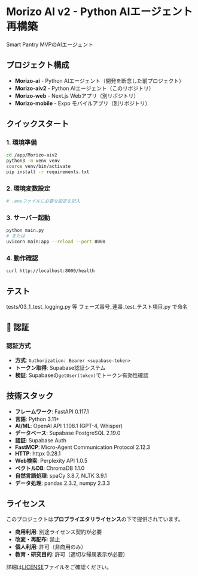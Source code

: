# Morizo AI v2 - Python AIエージェント 再構築

Smart Pantry MVPのAIエージェント


## プロジェクト構成

- **Morizo-ai** - Python AIエージェント（開発を断念した前プロジェクト）
- **Morizo-aiv2** - Python AIエージェント（このリポジトリ）
- **Morizo-web** - Next.js Webアプリ（別リポジトリ）
- **Morizo-mobile** - Expo モバイルアプリ（別リポジトリ）

## クイックスタート

### 1. 環境準備
```bash
cd /app/Morizo-aiv2
python3 -m venv venv
source venv/bin/activate
pip install -r requirements.txt
```

### 2. 環境変数設定
```bash
# .envファイルに必要な設定を記入
```

### 3. サーバー起動
```bash
python main.py
# または
uvicorn main:app --reload --port 8000
```

### 4. 動作確認
```bash
curl http://localhost:8000/health
```

## テスト  
tests/03_1_test_logging.py 等
フェーズ番号_連番_test_テスト項目.py で命名

## 🔐 認証

### 認証方式
- **方式**: `Authorization: Bearer <supabase-token>`
- **トークン取得**: Supabase認証システム
- **検証**: Supabaseの`getUser(token)`でトークン有効性確認

## 技術スタック

- **フレームワーク**: FastAPI 0.117.1
- **言語**: Python 3.11+
- **AI/ML**: OpenAI API 1.108.1 (GPT-4, Whisper)
- **データベース**: Supabase PostgreSQL 2.19.0
- **認証**: Supabase Auth
- **FastMCP**: Micro-Agent Communication Protocol 2.12.3
- **HTTP**: httpx 0.28.1
- **Web検索**: Perplexity API 1.0.5
- **ベクトルDB**: ChromaDB 1.1.0
- **自然言語処理**: spaCy 3.8.7, NLTK 3.9.1
- **データ処理**: pandas 2.3.2, numpy 2.3.3

## ライセンス

このプロジェクトは**プロプライエタリライセンス**の下で提供されています。

- **商用利用**: 別途ライセンス契約が必要
- **改変・再配布**: 禁止
- **個人利用**: 許可（非商用のみ）
- **教育・研究目的**: 許可（適切な帰属表示が必要）

詳細は[LICENSE](LICENSE)ファイルをご確認ください。

